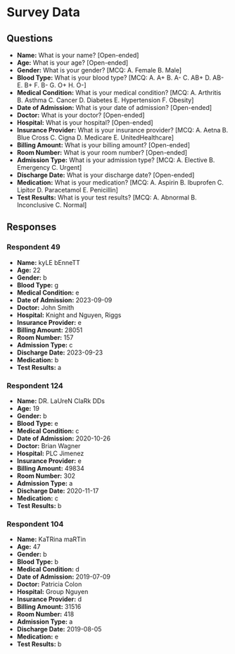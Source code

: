 # Survey Data

## Questions

- **Name:** What is your name? [Open-ended]
- **Age:** What is your age? [Open-ended]
- **Gender:** What is your gender? [MCQ: A. Female B. Male]
- **Blood Type:** What is your blood type? [MCQ: A. A+ B. A- C. AB+ D. AB- E. B+ F. B- G. O+ H. O-]
- **Medical Condition:** What is your medical condition? [MCQ: A. Arthritis B. Asthma C. Cancer D. Diabetes E. Hypertension F. Obesity]
- **Date of Admission:** What is your date of admission? [Open-ended]
- **Doctor:** What is your doctor? [Open-ended]
- **Hospital:** What is your hospital? [Open-ended]
- **Insurance Provider:** What is your insurance provider? [MCQ: A. Aetna B. Blue Cross C. Cigna D. Medicare E. UnitedHealthcare]
- **Billing Amount:** What is your billing amount? [Open-ended]
- **Room Number:** What is your room number? [Open-ended]
- **Admission Type:** What is your admission type? [MCQ: A. Elective B. Emergency C. Urgent]
- **Discharge Date:** What is your discharge date? [Open-ended]
- **Medication:** What is your medication? [MCQ: A. Aspirin B. Ibuprofen C. Lipitor D. Paracetamol E. Penicillin]
- **Test Results:** What is your test results? [MCQ: A. Abnormal B. Inconclusive C. Normal]

## Responses

### Respondent 49

- **Name:** kyLE bEnneTT
- **Age:** 22
- **Gender:** b
- **Blood Type:** g
- **Medical Condition:** e
- **Date of Admission:** 2023-09-09
- **Doctor:** John Smith
- **Hospital:** Knight and Nguyen, Riggs
- **Insurance Provider:** e
- **Billing Amount:** 28051
- **Room Number:** 157
- **Admission Type:** c
- **Discharge Date:** 2023-09-23
- **Medication:** b
- **Test Results:** a

### Respondent 124

- **Name:** DR. LaUreN ClaRk DDs
- **Age:** 19
- **Gender:** b
- **Blood Type:** e
- **Medical Condition:** c
- **Date of Admission:** 2020-10-26
- **Doctor:** Brian Wagner
- **Hospital:** PLC Jimenez
- **Insurance Provider:** e
- **Billing Amount:** 49834
- **Room Number:** 302
- **Admission Type:** a
- **Discharge Date:** 2020-11-17
- **Medication:** c
- **Test Results:** b

### Respondent 104

- **Name:** KaTRina maRTin
- **Age:** 47
- **Gender:** b
- **Blood Type:** b
- **Medical Condition:** d
- **Date of Admission:** 2019-07-09
- **Doctor:** Patricia Colon
- **Hospital:** Group Nguyen
- **Insurance Provider:** d
- **Billing Amount:** 31516
- **Room Number:** 418
- **Admission Type:** a
- **Discharge Date:** 2019-08-05
- **Medication:** e
- **Test Results:** b

